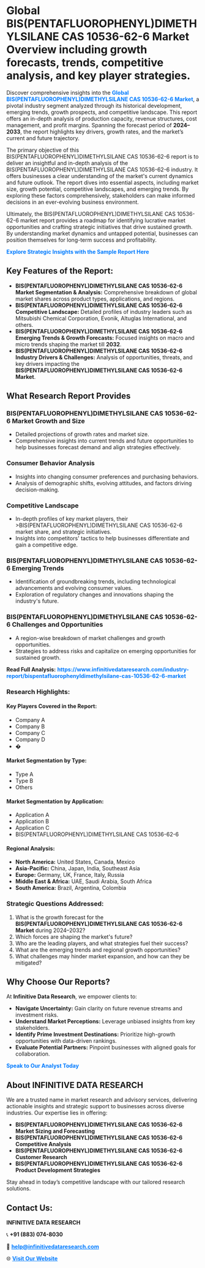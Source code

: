 <h1>Global BIS(PENTAFLUOROPHENYL)DIMETHYLSILANE CAS 10536-62-6 Market Overview including growth forecasts, trends, competitive analysis, and key player strategies.</h1>
<p>
Discover comprehensive insights into the 
<a href="https://www.infinitivedataresearch.com/industry-report/bispentafluorophenyldimethylsilane-cas-10536-62-6-market" rel="dofollow" style="color: #007BFF; text-decoration: none;"><strong>Global BIS(PENTAFLUOROPHENYL)DIMETHYLSILANE CAS 10536-62-6 Market</strong></a>, a pivotal industry segment analyzed through its historical development, emerging trends, growth prospects, and competitive landscape. This report offers an in-depth analysis of production capacity, revenue structures, cost management, and profit margins. Spanning the forecast period of <strong>2024–2033</strong>, the report highlights key drivers, growth rates, and the market’s current and future trajectory.
</p>
<p>
The primary objective of this BIS(PENTAFLUOROPHENYL)DIMETHYLSILANE CAS 10536-62-6 report is to deliver an insightful and in-depth analysis of the BIS(PENTAFLUOROPHENYL)DIMETHYLSILANE CAS 10536-62-6 industry. It offers businesses a clear understanding of the market's current dynamics and future outlook. The report dives into essential aspects, including market size, growth potential, competitive landscapes, and emerging trends. By exploring these factors comprehensively, stakeholders can make informed decisions in an ever-evolving business environment.
</p>
<p>
Ultimately, the BIS(PENTAFLUOROPHENYL)DIMETHYLSILANE CAS 10536-62-6 market report provides a roadmap for identifying lucrative market opportunities and crafting strategic initiatives that drive sustained growth. By understanding market dynamics and untapped potential, businesses can position themselves for long-term success and profitability.
</p>
<p>
<a href="https://www.infinitivedataresearch.com/request-sample/reportId=112174" style="color: #007BFF; text-decoration: none;"><strong>Explore Strategic Insights with the Sample Report Here</strong></a>
</p>

<h2>Key Features of the Report:</h2>
<ul>
<li><strong>BIS(PENTAFLUOROPHENYL)DIMETHYLSILANE CAS 10536-62-6 Market Segmentation & Analysis:</strong> Comprehensive breakdown of global market shares across product types, applications, and regions.</li>
<li><strong>BIS(PENTAFLUOROPHENYL)DIMETHYLSILANE CAS 10536-62-6 Competitive Landscape:</strong> Detailed profiles of industry leaders such as Mitsubishi Chemical Corporation, Evonik, Altuglas International, and others.</li>
<li><strong>BIS(PENTAFLUOROPHENYL)DIMETHYLSILANE CAS 10536-62-6 Emerging Trends & Growth Forecasts:</strong> Focused insights on macro and micro trends shaping the market till <strong>2032</strong>.</li>
<li><strong>BIS(PENTAFLUOROPHENYL)DIMETHYLSILANE CAS 10536-62-6 Industry Drivers & Challenges:</strong> Analysis of opportunities, threats, and key drivers impacting the <strong>BIS(PENTAFLUOROPHENYL)DIMETHYLSILANE CAS 10536-62-6 Market</strong>.</li>
</ul>

<h2>What Research Report Provides</h2>
<h3>BIS(PENTAFLUOROPHENYL)DIMETHYLSILANE CAS 10536-62-6 Market Growth and Size</h3>
<ul>
<li>Detailed projections of growth rates and market size.</li>
<li>Comprehensive insights into current trends and future opportunities to help businesses forecast demand and align strategies effectively.</li>
</ul>

<h3>Consumer Behavior Analysis</h3>
<ul>
<li>Insights into changing consumer preferences and purchasing behaviors.</li>
<li>Analysis of demographic shifts, evolving attitudes, and factors driving decision-making.</li>
</ul>

<h3>Competitive Landscape</h3>
<ul>
<li>In-depth profiles of key market players, their >BIS(PENTAFLUOROPHENYL)DIMETHYLSILANE CAS 10536-62-6 market share, and strategic initiatives.</li>
<li>Insights into competitors' tactics to help businesses differentiate and gain a competitive edge.</li>
</ul>

<h3>BIS(PENTAFLUOROPHENYL)DIMETHYLSILANE CAS 10536-62-6 Emerging Trends</h3>
<ul>
<li>Identification of groundbreaking trends, including technological advancements and evolving consumer values.</li>
<li>Exploration of regulatory changes and innovations shaping the industry's future.</li>
</ul>

<h3>BIS(PENTAFLUOROPHENYL)DIMETHYLSILANE CAS 10536-62-6 Challenges and Opportunities</h3>
<ul>
<li>A region-wise breakdown of market challenges and growth opportunities.</li>
<li>Strategies to address risks and capitalize on emerging opportunities for sustained growth.</li>
</ul>
<p><strong>Read Full Analysis:</strong> <a href="https://www.infinitivedataresearch.com/industry-report/bispentafluorophenyldimethylsilane-cas-10536-62-6-market" rel="dofollow" style="color: #007BFF; text-decoration: none;"><strong>https://www.infinitivedataresearch.com/industry-report/bispentafluorophenyldimethylsilane-cas-10536-62-6-market</strong></a></p>
<h3>Research Highlights:</h3>
<h4>Key Players Covered in the Report:</h4>
<ul><li>Company A</li><li>Company B</li><li>Company C</li><li>Company D</li><li>�</li></ul>
<h4>Market Segmentation by Type:</h4>
<ul><li>Type A</li><li>Type B</li><li>Others</li></ul>
<h4>Market Segmentation by Application:</h4>
<ul><li>Application A</li><li>Application B</li><li>Application C</li><li>BIS(PENTAFLUOROPHENYL)DIMETHYLSILANE CAS 10536-62-6</li></ul>

<h4>Regional Analysis:</h4>
<ul>
<li><strong>North America:</strong> United States, Canada, Mexico</li>
<li><strong>Asia-Pacific:</strong> China, Japan, India, Southeast Asia</li>
<li><strong>Europe:</strong> Germany, UK, France, Italy, Russia</li>
<li><strong>Middle East & Africa:</strong> UAE, Saudi Arabia, South Africa</li>
<li><strong>South America:</strong> Brazil, Argentina, Colombia</li>
</ul>

<h3>Strategic Questions Addressed:</h3>
<ol>
<li>What is the growth forecast for the <strong>BIS(PENTAFLUOROPHENYL)DIMETHYLSILANE CAS 10536-62-6 Market</strong> during 2024–2032?</li>
<li>Which forces are shaping the market's future?</li>
<li>Who are the leading players, and what strategies fuel their success?</li>
<li>What are the emerging trends and regional growth opportunities?</li>
<li>What challenges may hinder market expansion, and how can they be mitigated?</li>
</ol>

<h2>Why Choose Our Reports?</h2>
<p>At <strong>Infinitive Data Research</strong>, we empower clients to:</p>
<ul>
<li><strong>Navigate Uncertainty:</strong> Gain clarity on future revenue streams and investment risks.</li>
<li><strong>Understand Market Perceptions:</strong> Leverage unbiased insights from key stakeholders.</li>
<li><strong>Identify Prime Investment Destinations:</strong> Prioritize high-growth opportunities with data-driven rankings.</li>
<li><strong>Evaluate Potential Partners:</strong> Pinpoint businesses with aligned goals for collaboration.</li>
</ul>
<p><a href="https://www.infinitivedataresearch.com/industry-report/bispentafluorophenyldimethylsilane-cas-10536-62-6-market" rel="dofollow" style="color: #007BFF; text-decoration: none;"><strong>Speak to Our Analyst Today</strong></a></p>

<h2>About INFINITIVE DATA RESEARCH</h2>
<p>We are a trusted name in market research and advisory services, delivering actionable insights and strategic support to businesses across diverse industries. Our expertise lies in offering:</p>
<ul>
<li><strong>BIS(PENTAFLUOROPHENYL)DIMETHYLSILANE CAS 10536-62-6 Market Sizing and Forecasting</strong></li>
<li><strong>BIS(PENTAFLUOROPHENYL)DIMETHYLSILANE CAS 10536-62-6 Competitive Analysis</strong></li>
<li><strong>BIS(PENTAFLUOROPHENYL)DIMETHYLSILANE CAS 10536-62-6 Customer Research</strong></li>
<li><strong>BIS(PENTAFLUOROPHENYL)DIMETHYLSILANE CAS 10536-62-6 Product Development Strategies</strong></li>
</ul>
<p>Stay ahead in today’s competitive landscape with our tailored research solutions.</p>

<h2>Contact Us:</h2>
<p><strong>INFINITIVE DATA RESEARCH</strong></p>
<p>📞 <strong>+91 (883) 074-8030</strong></p>
<p>📧 <strong><a href="mailto:help@infinitivedataresearch.com" style="color: #007BFF;">help@infinitivedataresearch.com</a></strong></p>
<p>🌐 <strong><a href="https://www.infinitivedataresearch.com" rel="dofollow" style="color: #007BFF;">Visit Our Website</a></strong></p>
